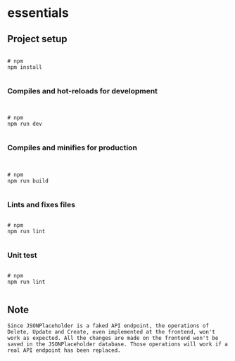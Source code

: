 # essentials

## Project setup

```

# npm
npm install


```

### Compiles and hot-reloads for development

```


# npm
npm run dev


```

### Compiles and minifies for production

```


# npm
npm run build


```

### Lints and fixes files

```

# npm
npm run lint


```

### Unit test

```

# npm
npm run lint


```

## Note

```
Since JSONPlaceholder is a faked API endpoint, the operations of Delete, Update and Create, even implemented at the frontend, won't work as expected. All the changes are made on the frontend won't be saved in the JSONPlaceholder database. Those operations will work if a real API endpoint has been replaced.
```
